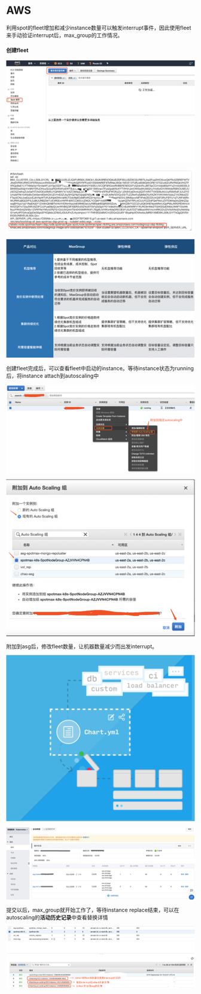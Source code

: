 # AWS

利用spot的fleet增加和减少instance数量可以触发interrupt事件，因此使用fleet来手动验证interrupt后，max\_group的工作情况。

#### 创建fleet

![](../../../.gitbook/assets/image.png)

![](../../../.gitbook/assets/image%20%2888%29.png)

![](../../../.gitbook/assets/image%20%2847%29.png)

创建fleet完成后，可以查看fleet中启动的instance。等待instance状态为running后，将instance attach到autoscaling中

![](../../../.gitbook/assets/image%20%2875%29.png)

![](../../../.gitbook/assets/image%20%2828%29.png)

附加到asg后，修改fleet数量，让机器数量减少而出发interrupt。

![](../../../.gitbook/assets/image%20%2896%29.png)

![](../../../.gitbook/assets/image%20%2826%29.png)

提交以后，max\_group就开始工作了，等待instance replace结束，可以在autoscaling的**活动历史记录**中查看替换详情

![](../../../.gitbook/assets/image%20%2865%29.png)

